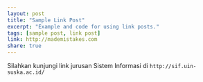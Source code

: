 ```yaml
---
layout: post
title: "Sample Link Post"
excerpt: "Example and code for using link posts."
tags: [sample post, link post]
link: http://mademistakes.com  
share: true
---
```



Silahkan kunjungi link jurusan Sistem Informasi di `http://sif.uin-suska.ac.id/`
